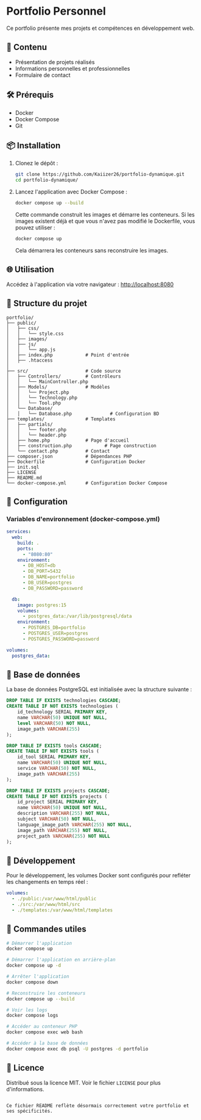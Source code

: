 
# Portfolio Personnel

Ce portfolio présente mes projets et compétences en développement web.

## 🚀 Contenu

- Présentation de projets réalisés
- Informations personnelles et professionnelles
- Formulaire de contact

## 🛠 Prérequis

- Docker
- Docker Compose
- Git

## 📦 Installation

1. Clonez le dépôt :

   ```bash
   git clone https://github.com/Kaiizer26/portfolio-dynamique.git
   cd portfolio-dynamique/
   ```

2. Lancez l'application avec Docker Compose :

   ```bash
   docker compose up --build
   ```

   Cette commande construit les images et démarre les conteneurs. Si les images existent déjà et que vous n'avez pas modifié le Dockerfile, vous pouvez utiliser :

   ```bash
   docker compose up
   ```

   Cela démarrera les conteneurs sans reconstruire les images. 

## 🌐 Utilisation

Accédez à l'application via votre navigateur : [http://localhost:8080](http://localhost:8080)

## 📁 Structure du projet

```
portfolio/
├── public/
│   ├── css/
│   │   └── style.css        
│   ├── images/
│   ├── js/
│   │   └── app.js
│   ├── index.php            # Point d'entrée
│   ├── .htaccess
│   
├── src/                     # Code source
│   ├── Controllers/         # Contrôleurs
│   │   └── MainController.php   
│   ├── Models/              # Modèles
│   │   └── Project.php
│   │   └── Technology.php
│   │   └── Tool.php              
│   └── Database/
│   │   └── Database.php              # Configuration BD
├── templates/               # Templates
│   ├── partials/
│   │   └── footer.php
│   │   └── header.php
│   ├── home.php             # Page d'accueil
│   ├── construction.php            # Page construction
│   └── contact.php          # Contact
├── composer.json            # Dépendances PHP
├── Dockerfile               # Configuration Docker
├── init.sql               
├── LICENSE               
├── README.md               
└── docker-compose.yml       # Configuration Docker Compose
```

## 🔧 Configuration

### Variables d'environnement (docker-compose.yml)

```yaml
services:
  web:
    build: .
    ports:
      - "8080:80"
    environment:
      - DB_HOST=db
      - DB_PORT=5432
      - DB_NAME=portfolio
      - DB_USER=postgres
      - DB_PASSWORD=password

  db:
    image: postgres:15
    volumes:
      - postgres_data:/var/lib/postgresql/data
    environment:
      - POSTGRES_DB=portfolio
      - POSTGRES_USER=postgres
      - POSTGRES_PASSWORD=password

volumes:
  postgres_data:
```

## 📝 Base de données

La base de données PostgreSQL est initialisée avec la structure suivante :

```sql
DROP TABLE IF EXISTS technologies CASCADE;
CREATE TABLE IF NOT EXISTS technologies (
    id_technology SERIAL PRIMARY KEY,
    name VARCHAR(50) UNIQUE NOT NULL,
    level VARCHAR(50) NOT NULL,
    image_path VARCHAR(255)
);

DROP TABLE IF EXISTS tools CASCADE;
CREATE TABLE IF NOT EXISTS tools (
    id_tool SERIAL PRIMARY KEY,
    name VARCHAR(50) UNIQUE NOT NULL,
    service VARCHAR(50) NOT NULL,
    image_path VARCHAR(255)
);

DROP TABLE IF EXISTS projects CASCADE;
CREATE TABLE IF NOT EXISTS projects (
    id_project SERIAL PRIMARY KEY,
    name VARCHAR(50) UNIQUE NOT NULL,
    description VARCHAR(255) NOT NULL,
    subject VARCHAR(50) NOT NULL,
    language_image_path VARCHAR(255) NOT NULL,
    image_path VARCHAR(255) NOT NULL,
    project_path VARCHAR(255) NOT NULL
);
```

## 🔨 Développement

Pour le développement, les volumes Docker sont configurés pour refléter les changements en temps réel :

```yaml
volumes:
  - ./public:/var/www/html/public
  - ./src:/var/www/html/src
  - ./templates:/var/www/html/templates
```

## 🚀 Commandes utiles

```bash
# Démarrer l'application
docker compose up

# Démarrer l'application en arrière-plan
docker compose up -d

# Arrêter l'application
docker compose down

# Reconstruire les conteneurs
docker compose up --build

# Voir les logs
docker compose logs

# Accéder au conteneur PHP
docker compose exec web bash

# Accéder à la base de données
docker compose exec db psql -U postgres -d portfolio
```

## 📄 Licence

Distribué sous la licence MIT. Voir le fichier `LICENSE` pour plus d'informations.
```

Ce fichier README reflète désormais correctement votre portfolio et ses spécificités. 